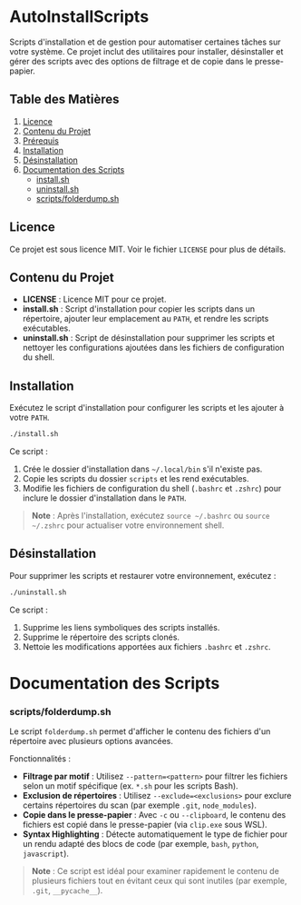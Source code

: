 # AutoInstallScripts

Scripts d'installation et de gestion pour automatiser certaines tâches sur votre système. Ce projet inclut des utilitaires pour installer, désinstaller et gérer des scripts avec des options de filtrage et de copie dans le presse-papier.

## Table des Matières

1. [Licence](#licence)
2. [Contenu du Projet](#contenu-du-projet)
3. [Prérequis](#prérequis)
4. [Installation](#installation)
5. [Désinstallation](#désinstallation)
6. [Documentation des Scripts](#documentation-des-scripts)
   - [install.sh](#installsh)
   - [uninstall.sh](#uninstallsh)
   - [scripts/folderdump.sh](#scriptsfolderdumpsh)

## Licence

Ce projet est sous licence MIT. Voir le fichier `LICENSE` pour plus de détails.

## Contenu du Projet

- **LICENSE** : Licence MIT pour ce projet.
- **install.sh** : Script d'installation pour copier les scripts dans un répertoire, ajouter leur emplacement au `PATH`, et rendre les scripts exécutables.
- **uninstall.sh** : Script de désinstallation pour supprimer les scripts et nettoyer les configurations ajoutées dans les fichiers de configuration du shell.

## Installation

Exécutez le script d'installation pour configurer les scripts et les ajouter à votre `PATH`.

```bash
./install.sh
```

Ce script :
1. Crée le dossier d'installation dans `~/.local/bin` s'il n'existe pas.
2. Copie les scripts du dossier `scripts` et les rend exécutables.
3. Modifie les fichiers de configuration du shell (`.bashrc` et `.zshrc`) pour inclure le dossier d'installation dans le `PATH`.

> **Note** : Après l'installation, exécutez `source ~/.bashrc` ou `source ~/.zshrc` pour actualiser votre environnement shell.

## Désinstallation

Pour supprimer les scripts et restaurer votre environnement, exécutez :

```bash
./uninstall.sh
```

Ce script :
1. Supprime les liens symboliques des scripts installés.
2. Supprime le répertoire des scripts clonés.
3. Nettoie les modifications apportées aux fichiers `.bashrc` et `.zshrc`.

# Documentation des Scripts

### scripts/folderdump.sh

Le script `folderdump.sh` permet d'afficher le contenu des fichiers d'un répertoire avec plusieurs options avancées.

Fonctionnalités :
- **Filtrage par motif** : Utilisez `--pattern=<pattern>` pour filtrer les fichiers selon un motif spécifique (ex. `*.sh` pour les scripts Bash).
- **Exclusion de répertoires** : Utilisez `--exclude=<exclusions>` pour exclure certains répertoires du scan (par exemple `.git`, `node_modules`).
- **Copie dans le presse-papier** : Avec `-c` ou `--clipboard`, le contenu des fichiers est copié dans le presse-papier (via `clip.exe` sous WSL).
- **Syntax Highlighting** : Détecte automatiquement le type de fichier pour un rendu adapté des blocs de code (par exemple, `bash`, `python`, `javascript`).

> **Note** : Ce script est idéal pour examiner rapidement le contenu de plusieurs fichiers tout en évitant ceux qui sont inutiles (par exemple, `.git`, `__pycache__`).

